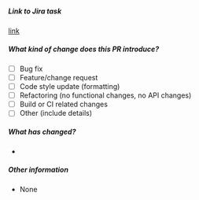 ##### Link to Jira task
[link](https://dwarves-commerce.atlassian.net/browse/)
##### What kind of change does this PR introduce?

- [ ] Bug fix
- [ ] Feature/change request
- [ ] Code style update (formatting)
- [ ] Refactoring (no functional changes, no API changes)
- [ ] Build or CI related changes
- [ ] Other (include details)

##### What has changed?
-

##### Other information
- None

